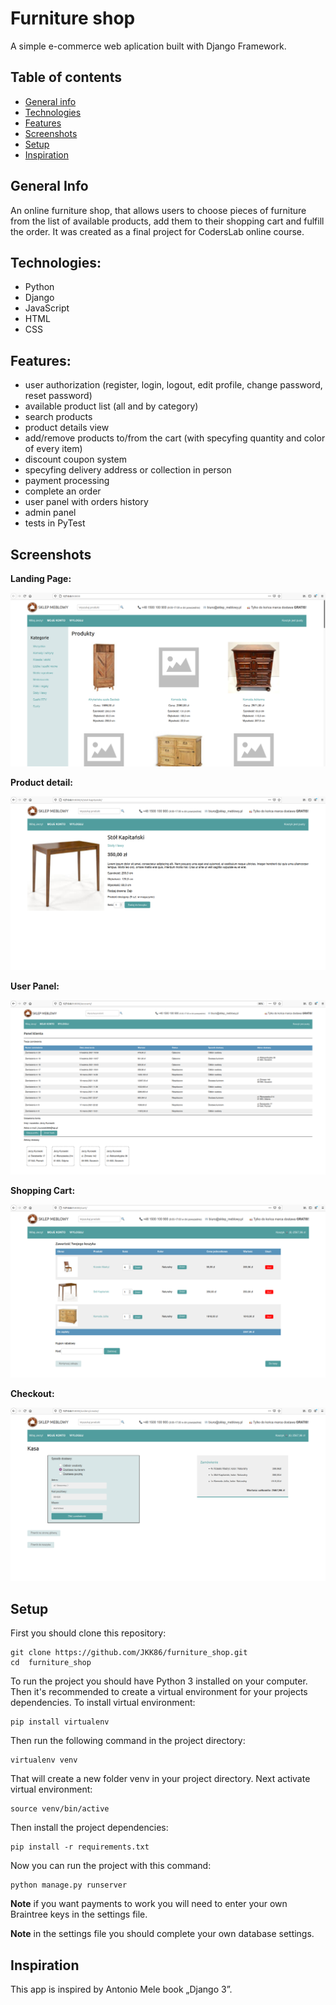 # Furniture shop
A simple e-commerce web aplication built with Django Framework.

## Table of contents
* [General info](#general-info)
* [Technologies](#technologies)
* [Features](#features)
* [Screenshots](#screenshots)
* [Setup](#setup)
* [Inspiration](#inspiration)

## General Info
An online furniture shop, that allows users to choose pieces of furniture from the list of available products, add them to their shopping cart and fulfill the order. It was created as a final project for CodersLab online course.

## Technologies:
- Python
- Django
- JavaScript
- HTML
- CSS

## Features:
- user authorization (register, login, logout, edit profile, change password, reset password)
- available product list (all and by category)
- search products
- product details view
- add/remove products to/from the cart (with specyfing quantity and color of every item)
- discount coupon system
- specyfing delivery address or collection in person
- payment processing
- complete an order
- user panel with orders history
- admin panel
- tests in PyTest

## Screenshots
**Landing Page:**

![Product list screen](./screenshots/Product_list.png)

**Product detail:**

![Product list screen](./screenshots/Product_detail.png)

**User Panel:**

![Product list screen](./screenshots/User_panel.png)

**Shopping Cart:**

![Product list screen](./screenshots/Cart.png)

**Checkout:**

![Product list screen](./screenshots/Checkout.png)

## Setup

First you should clone this repository:
```
git clone https://github.com/JKK86/furniture_shop.git
cd  furniture_shop
```

To run the project you should have Python 3 installed on your computer. Then it's recommended to create a virtual environment for your projects dependencies. To install virtual environment:
```
pip install virtualenv
```
Then run the following command in the project directory:
```
virtualenv venv
```
That will create a new folder venv in your project directory. Next activate virtual environment:
```
source venv/bin/active
```
Then install the project dependencies:
```
pip install -r requirements.txt
```
Now you can run the project with this command:
```
python manage.py runserver
```
**Note** if you want payments to work you will need to enter your own Braintree keys in the settings file.

**Note** in the settings file you should complete your own database settings.

## Inspiration

This app is inspired by Antonio Mele book „Django 3”.

